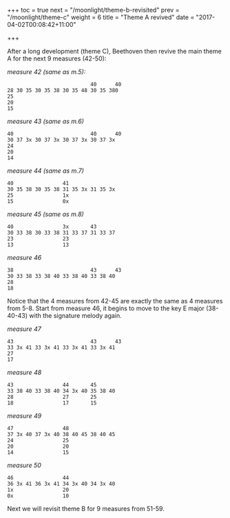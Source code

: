 +++
toc = true
next = "/moonlight/theme-b-revisited"
prev = "/moonlight/theme-c"
weight = 6
title = "Theme A revived"
date = "2017-04-02T00:08:42+11:00"

+++

After a long development (theme C), Beethoven then revive the main theme A for the next 9 measures (42-50):

_measure 42 (same as m.5):_
~~~~
                           40      40
28 30 35 30 35 38 30 35 48 30 35 380
25
20
15
~~~~

_measure 43 (same as m.6)_
~~~~
40                         40      40
30 37 3x 30 37 3x 30 37 3x 30 37 3x
24
20
14
~~~~

_measure 44 (same as m.7)_
~~~~
40                41
30 35 38 30 35 38 31 35 3x 31 35 3x
25                1x
15                0x
~~~~

_measure 45 (same as m.8)_
~~~~
40                3x       43
30 33 38 30 33 38 31 33 37 31 33 37
23                23
13                13
~~~~

_measure 46_
~~~~
38                         43      43
30 33 38 33 38 40 33 38 40 33 38 40
28
18
~~~~


Notice that the 4 measures from 42-45 are exactly the same as 4 measures from 5-8. Start from measure 46, it begins to move to the key E major (38-40-43) with the signature melody again.

_measure 47_
~~~~
43                         43      43
33 3x 41 33 3x 41 33 3x 41 33 3x 41
27
17
~~~~

_measure 48_
~~~~
43                44       45
33 38 40 33 38 40 34 3x 40 35 38 40
28                27       25
18                17       15
~~~~

_measure 49_
~~~~
47                48
37 3x 40 37 3x 40 38 40 45 38 40 45
24                25
20                20
14                15
~~~~

_measure 50_
~~~~
46                44
36 3x 41 36 3x 41 34 3x 40 34 3x 40
1x                20
0x                10
~~~~


Next we will revisit theme B for 9 measures from 51-59.
